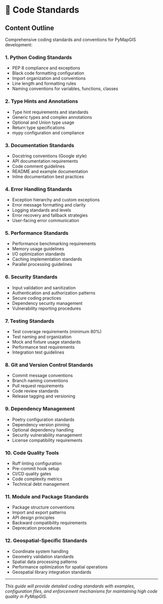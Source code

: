 # 📏 Code Standards

## Content Outline

Comprehensive coding standards and conventions for PyMapGIS development:

### 1. Python Coding Standards
- PEP 8 compliance and exceptions
- Black code formatting configuration
- Import organization and conventions
- Line length and formatting rules
- Naming conventions for variables, functions, classes

### 2. Type Hints and Annotations
- Type hint requirements and standards
- Generic types and complex annotations
- Optional and Union type usage
- Return type specifications
- mypy configuration and compliance

### 3. Documentation Standards
- Docstring conventions (Google style)
- API documentation requirements
- Code comment guidelines
- README and example documentation
- Inline documentation best practices

### 4. Error Handling Standards
- Exception hierarchy and custom exceptions
- Error message formatting and clarity
- Logging standards and levels
- Error recovery and fallback strategies
- User-facing error communication

### 5. Performance Standards
- Performance benchmarking requirements
- Memory usage guidelines
- I/O optimization standards
- Caching implementation standards
- Parallel processing guidelines

### 6. Security Standards
- Input validation and sanitization
- Authentication and authorization patterns
- Secure coding practices
- Dependency security management
- Vulnerability reporting procedures

### 7. Testing Standards
- Test coverage requirements (minimum 80%)
- Test naming and organization
- Mock and fixture usage standards
- Performance test requirements
- Integration test guidelines

### 8. Git and Version Control Standards
- Commit message conventions
- Branch naming conventions
- Pull request requirements
- Code review standards
- Release tagging and versioning

### 9. Dependency Management
- Poetry configuration standards
- Dependency version pinning
- Optional dependency handling
- Security vulnerability management
- License compatibility requirements

### 10. Code Quality Tools
- Ruff linting configuration
- Pre-commit hook setup
- CI/CD quality gates
- Code complexity metrics
- Technical debt management

### 11. Module and Package Standards
- Package structure conventions
- Import and export patterns
- API design principles
- Backward compatibility requirements
- Deprecation procedures

### 12. Geospatial-Specific Standards
- Coordinate system handling
- Geometry validation standards
- Spatial data processing patterns
- Performance optimization for spatial operations
- Geospatial library integration standards

---

*This guide will provide detailed coding standards with examples, configuration files, and enforcement mechanisms for maintaining high code quality in PyMapGIS.*
